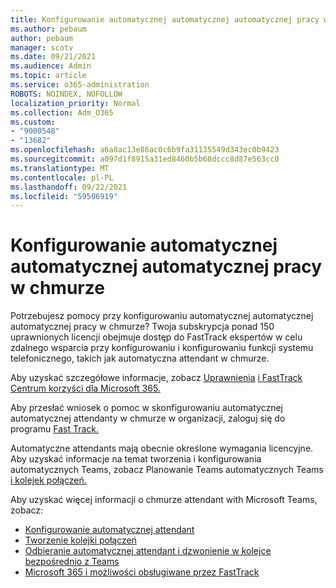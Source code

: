 ```yaml
---
title: Konfigurowanie automatycznej automatycznej automatycznej pracy w chmurze
ms.author: pebaum
author: pebaum
manager: scotv
ms.date: 09/21/2021
ms.audience: Admin
ms.topic: article
ms.service: o365-administration
ROBOTS: NOINDEX, NOFOLLOW
localization_priority: Normal
ms.collection: Adm_O365
ms.custom:
- "9000548"
- "13682"
ms.openlocfilehash: a6a8ac13e86ac0c6b9fa31135549d343ec0b9423
ms.sourcegitcommit: a097d1f8915a31ed8460b5b68dccc8d87e563cc0
ms.translationtype: MT
ms.contentlocale: pl-PL
ms.lasthandoff: 09/22/2021
ms.locfileid: "59506919"
---
```

# <a name="set-up-a-cloud-auto-attendant"></a>Konfigurowanie automatycznej automatycznej automatycznej pracy w chmurze

Potrzebujesz pomocy przy konfigurowaniu automatycznej automatycznej automatycznej pracy w chmurze? Twoja subskrypcja ponad 150 uprawnionych licencji obejmuje dostęp do FastTrack ekspertów w celu zdalnego wsparcia przy konfigurowaniu i konfigurowaniu funkcji systemu telefonicznego, takich jak automatyczna attendant w chmurze.

Aby uzyskać szczegółowe informacje, zobacz [Uprawnienia](https://docs.microsoft.com/fasttrack/eligibility) [i FastTrack Centrum korzyści dla Microsoft 365.](https://docs.microsoft.com/fasttrack/introduction#what-is-fasttrack-for-microsoft-365)

Aby przesłać wniosek o pomoc w skonfigurowaniu automatycznej automatycznej attendanty w chmurze w organizacji, zaloguj się do programu [Fast Track.](https://www.microsoft.com/fasttrack?rtc=1)

Automatyczne attendants mają obecnie określone wymagania licencyjne. Aby uzyskać informacje na temat tworzenia i konfigurowania automatycznych Teams, zobacz Planowanie Teams automatycznych Teams [i kolejek połączeń.](https://docs.microsoft.com/microsoftteams/what-are-phone-system-auto-attendants)

Aby uzyskać więcej informacji o chmurze attendant with Microsoft Teams, zobacz:

- [Konfigurowanie automatycznej attendant](https://docs.microsoft.com/microsoftteams/create-a-phone-system-auto-attendant)
- [Tworzenie kolejki połączeń](https://docs.microsoft.com/microsoftteams/create-a-phone-system-call-queue)
- [Odbieranie automatycznej attendant i dzwonienie w kolejce bezpośrednio z Teams](https://docs.microsoft.com/microsoftteams/answer-auto-attendant-and-call-queue-calls)
- [Microsoft 365 i możliwości obsługiwane przez FastTrack](https://docs.microsoft.com/fasttrack/products-and-capabilities#office-365)

